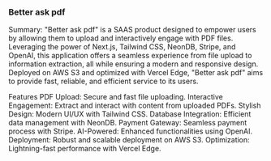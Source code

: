 ### Better ask pdf

Summary: "Better ask pdf" is a SAAS product designed to empower users by allowing them to upload and interactively engage with PDF files. Leveraging the power of Next.js, Tailwind CSS, NeonDB, Stripe, and OpenAI, this application offers a seamless experience from file upload to information extraction, all while ensuring a modern and responsive design. Deployed on AWS S3 and optimized with Vercel Edge, "Better ask pdf" aims to provide fast, reliable, and efficient service to its users.

Features
PDF Upload: Secure and fast file uploading.
Interactive Engagement: Extract and interact with content from uploaded PDFs.
Stylish Design: Modern UI/UX with Tailwind CSS.
Database Integration: Efficient data management with NeonDB.
Payment Gateway: Seamless payment process with Stripe.
AI-Powered: Enhanced functionalities using OpenAI.
Deployment: Robust and scalable deployment on AWS S3.
Optimization: Lightning-fast performance with Vercel Edge.
